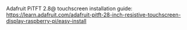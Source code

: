 Adafruit PiTFT 2.8@ touchscreen installation guide: https://learn.adafruit.com/adafruit-pitft-28-inch-resistive-touchscreen-display-raspberry-pi/easy-install
